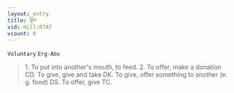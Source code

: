 ```yaml
---
layout: entry
title: སྟོབ་
vid: Hill:0747
vcount: 0
---
```

`Voluntary` `Erg-Abs`
> 1\.
 To put into another's mouth, to feed\.
 2\.
 To offer, make a donation CD\.
 To give, give and take DK\.
 To give, offer something to another (e\.
g\.
 food) DS\.
 To offer, give TC\.

